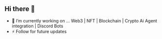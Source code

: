 ## Hi there 👋

- 🔭 I’m currently working on ... Web3 | NFT | Blockchain | Crypto Ai Agent integration | Discord Bots
- ⚡ Follow for future updates 
